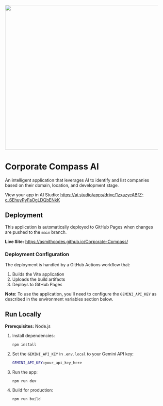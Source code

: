 <div align="center">
<img width="1200" height="475" alt="GHBanner" src="https://github.com/user-attachments/assets/0aa67016-6eaf-458a-adb2-6e31a0763ed6" />
</div>

# Corporate Compass AI

An intelligent application that leverages AI to identify and list companies based on their domain, location, and development stage.

View your app in AI Studio: https://ai.studio/apps/drive/1zxazycABfZ-c_6EhuyPyFaOgLDQbENkK

## Deployment

This application is automatically deployed to GitHub Pages when changes are pushed to the `main` branch.

**Live Site:** https://asmithcodes.github.io/Corporate-Compass/

### Deployment Configuration

The deployment is handled by a GitHub Actions workflow that:
1. Builds the Vite application
2. Uploads the build artifacts
3. Deploys to GitHub Pages

**Note:** To use the application, you'll need to configure the `GEMINI_API_KEY` as described in the environment variables section below.

## Run Locally

**Prerequisites:**  Node.js


1. Install dependencies:
   ```bash
   npm install
   ```

2. Set the `GEMINI_API_KEY` in `.env.local` to your Gemini API key:
   ```bash
   GEMINI_API_KEY=your_api_key_here
   ```

3. Run the app:
   ```bash
   npm run dev
   ```

4. Build for production:
   ```bash
   npm run build
   ```

